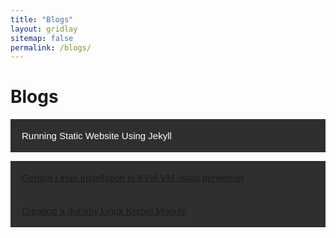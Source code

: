 ```yaml
---
title: "Blogs"
layout: gridlay
sitemap: false
permalink: /blogs/
---
```


# Blogs

<button class="collapsible1">Running Static Website Using Jekyll</button>
<div class="content1">

[Clone this GitHub repo](https://github.com/uddhavgautam3/uddhavgautam3.github.io) in your favorite IDE (e.g., Ruby
Mine).
You can re-write all git histories.in your favorite IDE (e.g., Ruby Mine). You can re-write all git histories.
Create a github repo something like \<websitename\>.github.io. Then add your publish ssh-key, give read/write
permissions,
and configure page publish in your github settings.

In your local IDE (e.g., Ruby Mine),
Edit as you like and push. This should take less than 2 minutes to publish with new changes.

You must install Ruby and other build dependencies to be able to start your local Jekyll server.

Before pushing, you can test locally using below commands

      % bundle exec jekyll serve
      % http://localhost:4000/

</div>


<button class="collapsible2">
  <a href="/blogs_pdfs/GentooInstallationInKVM.pdf" download>
    Gentoo Linux Installation in KVM VM using genkernel
  </a>
</button>

<button class="collapsible3">
  <a href="/blogs_pdfs/DummyLinuxKernelModule.pdf" download>
    Creating a dummy Linux Kernel Module
  </a>
</button>


<script src="https://code.jquery.com/jquery-3.6.4.min.js"></script>
<script>
  $(document).ready(function(){
    $(".collapsible1").click(function(){
      $(".content1").slideToggle();
    });
  });
</script>

<style>
.collapsible1{
    background-color: #302f2f;
    color: white;
    cursor: pointer;
    padding: 18px;
    width: 100%;
    border: none;
    text-align: left;
    outline: none;
    font-size: 15px;
  }

  .collapsible2{
    background-color: #302f2f;
    color: white;
    cursor: pointer;
    padding: 18px;
    width: 100%;
    border: none;
    text-align: left;
    outline: none;
    font-size: 15px;
  }

  .collapsible3{
    background-color: #302f2f;
    color: white;
    cursor: pointer;
    padding: 18px;
    width: 100%;
    border: none;
    text-align: left;
    outline: none;
    font-size: 15px;
  }

  .content1 {
    padding: 0 18px;
    display: none;
    overflow: hidden;
    color: black;
    background-color: #c4c4c4;
  }

</style>



